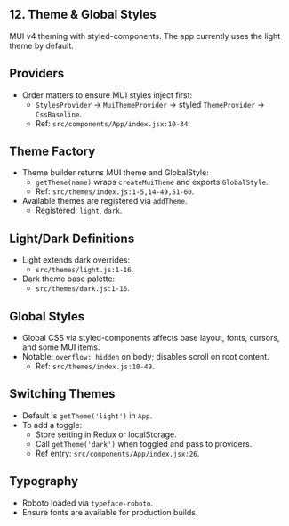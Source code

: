 ## 12. Theme & Global Styles

MUI v4 theming with styled-components. The app currently uses the light theme by default.

## Providers
- Order matters to ensure MUI styles inject first:
  - `StylesProvider` → `MuiThemeProvider` → styled `ThemeProvider` → `CssBaseline`.
  - Ref: `src/components/App/index.jsx:10-34`.

## Theme Factory
- Theme builder returns MUI theme and GlobalStyle:
  - `getTheme(name)` wraps `createMuiTheme` and exports `GlobalStyle`.
  - Ref: `src/themes/index.js:1-5,14-49,51-60`.
- Available themes are registered via `addTheme`.
  - Registered: `light`, `dark`.

## Light/Dark Definitions
- Light extends dark overrides:
  - `src/themes/light.js:1-16`.
- Dark theme base palette:
  - `src/themes/dark.js:1-16`.

## Global Styles
- Global CSS via styled-components affects base layout, fonts, cursors, and some MUI items.
- Notable: `overflow: hidden` on body; disables scroll on root content.
  - Ref: `src/themes/index.js:18-49`.

## Switching Themes
- Default is `getTheme('light')` in `App`.
- To add a toggle:
  - Store setting in Redux or localStorage.
  - Call `getTheme('dark')` when toggled and pass to providers.
  - Ref entry: `src/components/App/index.jsx:26`.

## Typography
- Roboto loaded via `typeface-roboto`.
- Ensure fonts are available for production builds.
